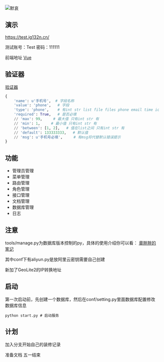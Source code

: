 ![默哀](https://github.com/huzidabanzhang/python-admin/blob/master/trunk/static/image/markdown/desktop.jpg "默哀")

## 演示
  https://test.ig132n.cn/
  
  测试账号：Test 密码：111111
  
  前端地址 [Vue](https://github.com/huzidabanzhang/python-admin-pm "Vue")
  
## 验证器
  [验证器](https://github.com/huzidabanzhang/python-admin/blob/master/trunk/validate/__init__.py "验证器")
  ```python
  {
      'name': u'手机号',  # 字段名称
      'value': 'phone',   # 字段
      'type': 'phone',    # 有int str list file files phone email time ic boolean
      'required': True,   # 是否必填
      // 'max': 99,     # 最大值 只有int str 有
      // 'min': 1,     # 最小值 只有int str 有
      // 'between': [1, 2],   # 值在list之间 只有int str 有
      // 'default': 133333333,   # 默认值
      // 'msg': u'手机号必填',     # 有msg将代替默认错误提示
  }
  ```
  
## 功能

* 管理员管理
* 菜单管理
* 路由管理
* 角色管理
* 接口管理
* 文档管理
* 数据库管理
* 日志

## 注意
  tools/manage.py为数据库版本控制的py，具体的使用介绍你可以看： [章胖胖的笔记](https://huzidabanzhang.github.io/notes/2020-03-30.html#python-flask-migrate-%E8%BF%81%E7%A7%BB%E6%95%B0%E6%8D%AE%E5%BA%93 "章胖胖的笔记")
  
  其中conf下有aliyun.py是放阿里云密钥需要自己创建
  
  新加了GeoLite2的IP转换地址

## 启动
  第一次启动前，先创建一个数据库，然后在conf/setting.py里面数据库配置修改数据库信息
  
  ```shell
  python start.py # 启动服务
  ```
  
## 计划
  加入分支开始自己的装修记录
  
  准备文档 五一结束
